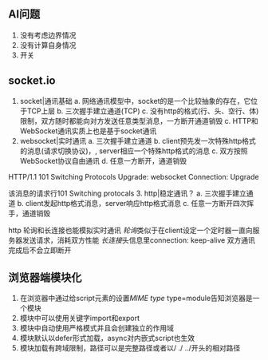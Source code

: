 ## AI问题
1. 没有考虑边界情况
2. 没有计算自身情况
3. 开关

## socket.io
1. socket|通讯基础
a. 网络通讯模型中，socket的是一个比较抽象的存在，它位于TCP上层
b. 三次握手建立通道(TCP)
c. 没有http的格式(行、头、空行、体)限制，双方随时都能向对方发送任意类型消息，一方断开通道销毁
c. HTTP和WebSocket通讯实质上也是基于socket通讯
2. websocket|实时通讯
a. 三次握手建立通道
b. client预先发一次特殊http格式的消息(请求切换协议)，, server相应一个特殊http格式的消息
c. 双方按照WebSocket协议自由通讯
d. 任意一方断开，通道销毁 

HTTP/1.1 101 Switching Protocols
Upgrade: websocket 
Connection: Upgrade

该消息的请求行101 Switching protocals
3. http|稳定通讯？
a. 三次握手建立通道
b. client发起http格式消息，server响应http格式消息
c. 任意一方断开四次挥手，通道销毁

http 轮询和长连接也能模拟实时通讯
*轮询*类似于在client设定一个定时器一直向服务器发送请求，消耗双方性能
*长连接*头信息里connection: keep-alive 双方通讯完成后不会立即断开

## 浏览器端模块化
1. 在浏览器中通过给script元素的设置*MIME type* type=module告知浏览器是一个模块
2. 模块中可以使用关键字import和export
3. 模块中自动使用严格模式并且会创建独立的作用域
4. 模块默认以defer形式加载，async对内嵌式script也生效
5. 模块加载有跨域限制，路径可以是完整路径或者以/ ./ ../开头的相对路径


